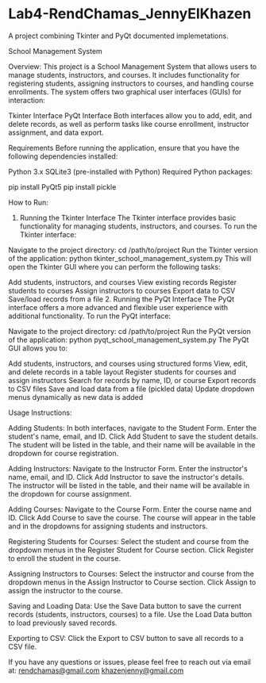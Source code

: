 # Lab4-RendChamas_JennyElKhazen
A project combining Tkinter and PyQt documented implemetations.

School Management System

Overview:
This project is a School Management System that allows users to manage students, instructors, and courses. It includes functionality for registering students, assigning instructors to courses, and handling course enrollments. The system offers two graphical user interfaces (GUIs) for interaction:

Tkinter Interface
PyQt Interface
Both interfaces allow you to add, edit, and delete records, as well as perform tasks like course enrollment, instructor assignment, and data export.

Requirements
Before running the application, ensure that you have the following dependencies installed:

Python 3.x
SQLite3 (pre-installed with Python)
Required Python packages:

pip install PyQt5
pip install pickle

How to Run:

1. Running the Tkinter Interface
The Tkinter interface provides basic functionality for managing students, instructors, and courses. To run the Tkinter interface:

Navigate to the project directory:
cd /path/to/project
Run the Tkinter version of the application:
python tkinter_school_management_system.py
This will open the Tkinter GUI where you can perform the following tasks:

Add students, instructors, and courses
View existing records
Register students to courses
Assign instructors to courses
Export data to CSV
Save/load records from a file
2. Running the PyQt Interface
The PyQt interface offers a more advanced and flexible user experience with additional functionality. To run the PyQt interface:

Navigate to the project directory:
cd /path/to/project
Run the PyQt version of the application:
python pyqt_school_management_system.py
The PyQt GUI allows you to:

Add students, instructors, and courses using structured forms
View, edit, and delete records in a table layout
Register students for courses and assign instructors
Search for records by name, ID, or course
Export records to CSV files
Save and load data from a file (pickled data)
Update dropdown menus dynamically as new data is added

Usage Instructions:

Adding Students:
In both interfaces, navigate to the Student Form.
Enter the student's name, email, and ID.
Click Add Student to save the student details.
The student will be listed in the table, and their name will be available in the dropdown for course registration.

Adding Instructors:
Navigate to the Instructor Form.
Enter the instructor's name, email, and ID.
Click Add Instructor to save the instructor's details.
The instructor will be listed in the table, and their name will be available in the dropdown for course assignment.

Adding Courses:
Navigate to the Course Form.
Enter the course name and ID.
Click Add Course to save the course.
The course will appear in the table and in the dropdowns for assigning students and instructors.

Registering Students for Courses:
Select the student and course from the dropdown menus in the Register Student for Course section.
Click Register to enroll the student in the course.

Assigning Instructors to Courses:
Select the instructor and course from the dropdown menus in the Assign Instructor to Course section.
Click Assign to assign the instructor to the course.

Saving and Loading Data:
Use the Save Data button to save the current records (students, instructors, courses) to a file.
Use the Load Data button to load previously saved records.

Exporting to CSV:
Click the Export to CSV button to save all records to a CSV file.

If you have any questions or issues, please feel free to reach out via email at:
rendchamas@gmail.com
khazenjenny@gmail.com
